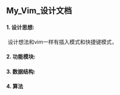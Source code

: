 ## My_Vim_设计文档

#### 1. 设计思想:

​      设计想法和vim一样有插入模式和快捷键模式，

#### 2. 功能模块:

#### 3. 数据结构:

#### 4. 算法

